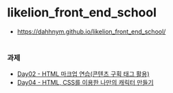 # likelion_front_end_school

- https://dahhnym.github.io/likelion_front_end_school/
<br><br>

### 과제
- [Day02 - HTML 마크업 연습(콘텐츠 구획 태그 활용)](https://dahhnym.github.io/likelion_front_end_school/Day02/%EA%B3%BC%EC%A0%9C_002.html)
- [Day04 - HTML, CSS를 이용한 나만의 캐릭터 만들기](https://dahhnym.github.io/likelion_front_end_school/Day04/character_creating_with_html_css.html)
